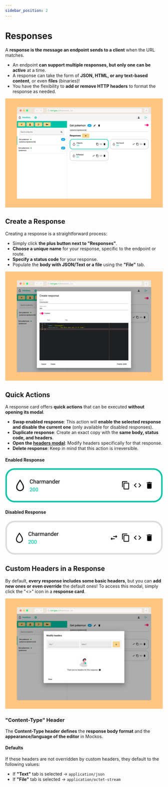 ```yaml
---
sidebar_position: 2
---
```


# Responses

A **response is the message an endpoint sends to a client** when the URL matches.

- An endpoint **can support multiple responses, but only one can be active** at a time.
- A response can take the form of **JSON, HTML, or any text-based content**, or even **files** (binaries)!
- You have the flexibility to **add or remove HTTP headers** to format the response as needed.

![Screenshot](responses.png)

## Create a Response

Creating a response is a straightforward process:

- Simply click **the plus button next to "Responses"**.
- **Choose a unique name** for your response, specific to the endpoint or route.
- **Specify a status code** for your response.
- Populate the **body with JSON/Text or a file** using the **"File"** tab.

![Screenshot](create.png)

## Quick Actions

A response card offers **quick actions** that can be executed **without opening its modal**.

- **Swap enabled response**: This action will **enable the selected response and disable the current one** (only available for disabled responses).
- **Duplicate response**: Create an exact copy with the **same body, status code, and headers**.
- **Open the [headers modal](#custom-headers-in-a-response)**: Modify headers specifically for that response.
- **Delete response**: Keep in mind that this action is irreversible.

#### Enabled Response

![Screenshot](actions.png)

#### Disabled Response

![Screenshot](actions-disabled.png)

## Custom Headers in a Response

By default, **every response includes some basic headers**, but you can **add new ones or even override** the default ones! To access this modal, simply click the "&lt;&gt;" icon in a **response card**.

![Screenshot](headers.png)

### "Content-Type" Header

The **Content-Type header defines** the **response body format** and the **appearance/language of the editor** in Mockos.

#### Defaults

If these headers are not overridden by custom headers, they default to the following values:

- If **"Text"** tab is selected -> `application/json`
- If **"File"** tab is selected -> `application/octet-stream`